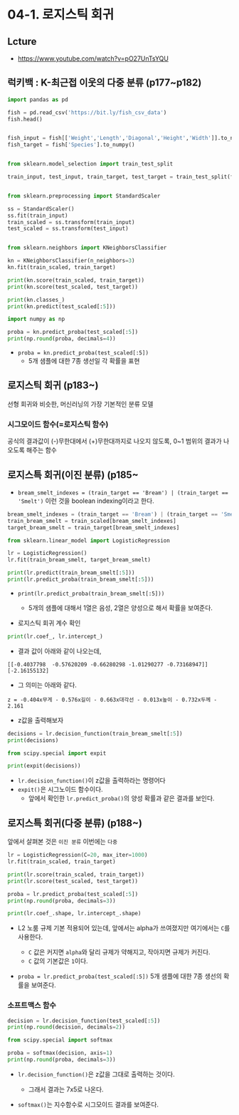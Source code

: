 # 04-1. 로지스틱 회귀

## Lcture
- https://www.youtube.com/watch?v=pO27UnTsYQU


## 럭키백 : K-최근접 이웃의 다중 분류 (p177~p182)

```python
import pandas as pd

fish = pd.read_csv('https://bit.ly/fish_csv_data')
fish.head()


fish_input = fish[['Weight','Length','Diagonal','Height','Width']].to_numpy()
fish_target = fish['Species'].to_numpy()


from sklearn.model_selection import train_test_split

train_input, test_input, train_target, test_target = train_test_split(fish_input, fish_target, random_state=42)


from sklearn.preprocessing import StandardScaler

ss = StandardScaler()
ss.fit(train_input)
train_scaled = ss.transform(train_input)
test_scaled = ss.transform(test_input)


from sklearn.neighbors import KNeighborsClassifier

kn = KNeighborsClassifier(n_neighbors=3)
kn.fit(train_scaled, train_target)

print(kn.score(train_scaled, train_target))
print(kn.score(test_scaled, test_target))

print(kn.classes_)
print(kn.predict(test_scaled[:5]))

import numpy as np

proba = kn.predict_proba(test_scaled[:5])
print(np.round(proba, decimals=4))
```

- `proba = kn.predict_proba(test_scaled[:5])`
  - 5개 샘플에 대한 7종 생선일 각 확률을 표현



## 로지스틱 회귀 (p183~)
선형 회귀와 비슷한, 머신러닝의 가장 기본적인 분류 모델

### 시그모이드 함수(=로지스틱 함수)
공식의 결과값이 (-)무한대에서 (+)무한대까지로 나오지 않도록, 0~1 범위의 결과가 나오도록 해주는 함수


## 로지스특 회귀(이진 분류) (p185~

- `bream_smelt_indexes = (train_target == 'Bream') | (train_target == 'Smelt')` 이런 것을 boolean indexing이라고 한다.

```python
bream_smelt_indexes = (train_target == 'Bream') | (train_target == 'Smelt')
train_bream_smelt = train_scaled[bream_smelt_indexes]
target_bream_smelt = train_target[bream_smelt_indexes]

from sklearn.linear_model import LogisticRegression

lr = LogisticRegression()
lr.fit(train_bream_smelt, target_bream_smelt)

print(lr.predict(train_bream_smelt[:5]))
print(lr.predict_proba(train_bream_smelt[:5]))
```

- `print(lr.predict_proba(train_bream_smelt[:5]))`
  - 5개의 샘플에 대해서 1열은 음성, 2열은 양성으로 해서 확률을 보여준다.

- 로지스틱 회귀 계수 확인

```python
print(lr.coef_, lr.intercept_)
```

- 결과 값이 아래와 같이 나오는데,
```
[[-0.4037798  -0.57620209 -0.66280298 -1.01290277 -0.73168947]] [-2.16155132]
```
- 그 의미는 아래와 같다.
```
z = -0.404x무게 - 0.576x길이 - 0.663x대각선 - 0.013x높이 - 0.732x두께 - 2.161
```

- z값을 출력해보자

```python
decisions = lr.decision_function(train_bream_smelt[:5])
print(decisions)

from scipy.special import expit

print(expit(decisions))
```

- `lr.decision_function()`이 z값을 출력하라는 명령어다
- `expit()`은 시그노이드 함수이다.
  - 앞에서 확인한 `lr.predict_proba()`의 양성 확률과 같은 결과를 보인다.


## 로지스특 회귀(다중 분류) (p188~)
앞에서 살펴본 것은 `이진 분류` 이번에는 `다중`

```python
lr = LogisticRegression(C=20, max_iter=1000)
lr.fit(train_scaled, train_target)

print(lr.score(train_scaled, train_target))
print(lr.score(test_scaled, test_target))

proba = lr.predict_proba(test_scaled[:5])
print(np.round(proba, decimals=3))

print(lr.coef_.shape, lr.intercept_.shape)
```

- L2 노룸 규제 기본 적용되어 있는데, 앞에서는 alpha가 쓰여졌지만 여기에서는 `C`를 사용한다.
  - `C` 값은 커지면 `alpha`와 달리 규제가 약해지고, 작아지면 규제가 커진다.
  - `C` 값의 기본값은 `1`이다.

- `proba = lr.predict_proba(test_scaled[:5])` 5개 샘플에 대한 7종 생선의 확률을 보여준다.


### 소프트맥스 함수

```python
decision = lr.decision_function(test_scaled[:5])
print(np.round(decision, decimals=2))

from scipy.special import softmax

proba = softmax(decision, axis=1)
print(np.round(proba, decimals=3))
```

- `lr.decision_function()`은 z값을 그대로 출력하는 것이다.
  - 그래서 결과는 7x5로 나온다.

- `softmax()`는 지수함수로 시그모이드 결과를 보여준다.

